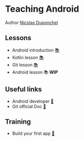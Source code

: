 # Teaching Android

Author [Nicolas Duponchel](https://www.linkedin.com/in/nicolasduponchel/)

## Lessons

* Android introduction [:books:](https://docs.google.com/presentation/d/1TVzxBw-y4QQULLn9568-vNTC4tJforGU9vho4i7TkLU/edit?usp=sharing)
* Kotlin lesson [:books:](https://docs.google.com/presentation/d/1vIhzxcxw_Ynpv_1_RDHXJnkakLSO3jwyujhe-djDK7c/edit?usp=sharing)
* Git lesson [:books:](https://docs.google.com/presentation/d/1vNHc-OM-ku6p8CZt05iB3ILp0-84-GVwm-l-peiNPdc/edit?usp=sharing)
* Android lesson :books: **WIP**


## Useful links

* Android developer [:book:](https://developer.android.com/guide/components/fundamentals)
* Git official Doc [:book:](https://git-scm.com/docs) 


## Training

* Build your first app [:hammer:](MyFirstApp)